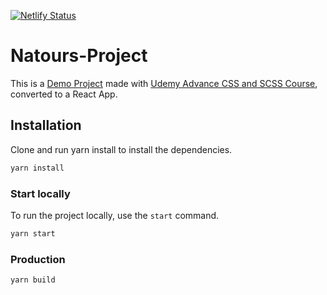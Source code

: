 [![Netlify Status](https://api.netlify.com/api/v1/badges/c044a934-0ebb-4ccb-9951-b8e728675a04/deploy-status)](https://app.netlify.com/sites/natours-react-project/deploys)

# Natours-Project

This is a [Demo Project](https://natours-react-project.netlify.app/) made with [ Udemy Advance CSS and SCSS Course](https://github.com/jonasschmedtmann/advanced-css-course.git), converted to a React App.

## Installation

Clone and run yarn install to install the dependencies.

```bash
yarn install
```

### Start locally

To run the project locally, use the `start` command.

```bash
yarn start
```

### Production

```bash
yarn build
```
